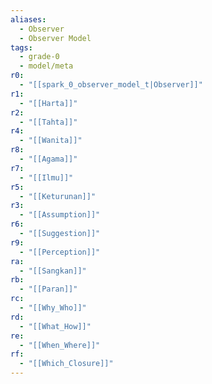 ```yaml
---
aliases:
  - Observer
  - Observer Model
tags:
  - grade-0
  - model/meta
r0:
  - "[[spark_0_observer_model_t|Observer]]"
r1:
  - "[[Harta]]"
r2:
  - "[[Tahta]]"
r4:
  - "[[Wanita]]"
r8:
  - "[[Agama]]"
r7:
  - "[[Ilmu]]"
r5:
  - "[[Keturunan]]"
r3:
  - "[[Assumption]]"
r6:
  - "[[Suggestion]]"
r9:
  - "[[Perception]]"
ra:
  - "[[Sangkan]]"
rb:
  - "[[Paran]]"
rc:
  - "[[Why_Who]]"
rd:
  - "[[What_How]]"
re:
  - "[[When_Where]]"
rf:
  - "[[Which_Closure]]"
---
```

